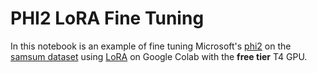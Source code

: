 # PHI2 LoRA Fine Tuning

In this notebook is an example of fine tuning Microsoft's [phi2](https://huggingface.co/microsoft/phi-2) on the [samsum dataset](https://huggingface.co/datasets/samsum) using [LoRA](https://arxiv.org/abs/2106.09685) on Google Colab with the **free tier** T4 GPU.